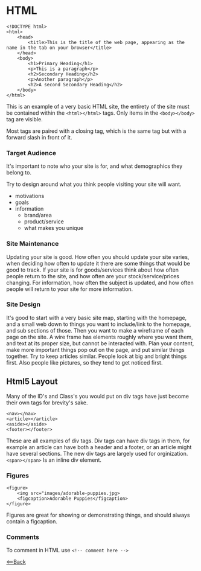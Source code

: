 # HTML

```
<!DOCTYPE html>
<html>
    <head>
        <title>This is the title of the web page, appearing as the name in the tab on your browser</title>
    </head>
    <body>
        <h1>Primary Heading</h1>
        <p>This is a paragraph</p>
        <h2>Secondary Heading</h2>
        <p>Another paragraph</p>
        <h2>A second Secondary Heading</h2>
    </body>
</html>
```
This is an example of a very basic HTML site, the entirety of the site must be contained within the ```<html></html>``` tags. Only items in the ```<body></body>``` tag are visible.

Most tags are paired with a closing tag, which is the same tag but with a forward slash in front of it.


### Target Audience
It's important to note who your site is for, and what demographics they belong to.

Try to design around what you think people visiting your site will want.
- motivations
- goals
- information
  - brand/area
  - product/service
  - what makes you unique

### Site Maintenance
Updating your site is good. How often you should update your site varies, when deciding how often to update it there are some things that would be good to track. If your site is for goods/services think about how often people return to the site, and how often are your stock/service/prices changing. For information, how often the subject is updated, and how often people will return to your site for more information.

### Site Design
It's good to start with a very basic site map, starting with the homepage, and a small web down to things you want to include/link to the homepage, and sub sections of those. Then you want to make a wireframe of each page on the site. A wire frame has elements roughly where you want them, and text at its proper size, but cannot be interacted with. Plan your content, make more important things pop out on the page, and put similar things together. Try to keep articles similar. People look at big and bright things first. Also people like pictures, so they tend to get noticed first.

## Html5 Layout
Many of the ID's and Class's you would put on div tags have just become their own tags for brevity's sake.
```
<nav></nav>
<article></article>
<aside></aside>
<footer></footer>
```
These are all examples of div tags. Div tags can have div tags in them, for example an article can have both a header and a footer, or an article might have several sections. The new div tags are largely used for orginization. 
```<span></span>``` Is an inline div element.

### Figures
```
<figure>
    <img src="images/adorable-puppies.jpg>
    <figcaption>Adorable Puppies</figcaption>
</figure>
```
Figures are great for showing or demonstrating things, and should always contain a figcaption.

### Comments
To comment in HTML use ```<!-- comment here -->```

[<==Back](README.md)
